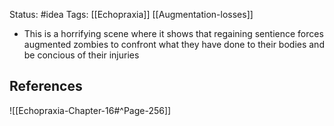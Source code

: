 Status: #idea
Tags: [[Echopraxia]] [[Augmentation-losses]]

* This is a horrifying scene where it shows that regaining sentience forces augmented zombies to confront what they have done to their bodies and be concious of their injuries

## References

![[Echopraxia-Chapter-16#^Page-256]]